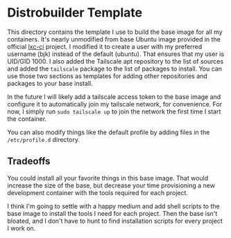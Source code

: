 # Distrobuilder Template

This directory contains the template I use to build the base image for all my containers. It's nearly unmodified from base Ubuntu image provided in the official [lxc-ci](https://github.com/lxc/lxc-ci) project. I modified it to create a user with my preferred username (bjk) instead of the default (ubuntu). That ensures that my user is UID/GID 1000. I also added the Tailscale apt repository to the list of sources and added the `tailscale` package to the list of packages to install. You can use those two sections as templates for adding other repositories and packages to your base install.

In the future I will likely add a tailscale access token to the base image and configure it to automatically join my tailscale network, for convenience. For now, I simply run `sudo tailscale up` to join the network the first time I start the container.

You can also modify things like the default profile by adding files in the `/etc/profile.d` directory. 

## Tradeoffs

You could install all your favorite things in this base image. That would increase the size of the base, but decrease your time provisioning a new development container with the tools required for each project.

I think I'm going to settle with a happy medium and add shell scripts to the base image to install the tools I need for each project. Then the base isn't bloated, and I don't have to hunt to find installation scripts for every project I work on.
